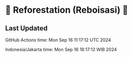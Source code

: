 
# 🌳 Reforestation (Reboisasi) 🌲

## Last Updated

GitHub Actions time: Mon Sep 16 11:17:12 UTC 2024

Indonesia/Jakarta time: Mon Sep 16 18:17:12 WIB 2024
